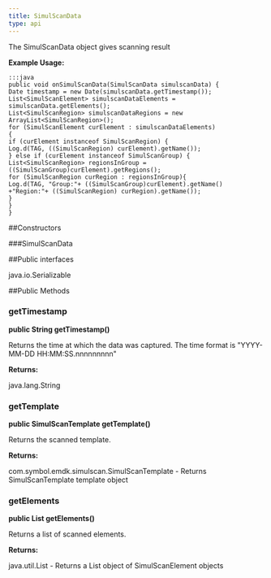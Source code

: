 ```yaml
---
title: SimulScanData
type: api
---
```



The SimulScanData object gives scanning result
 
 

**Example Usage:**
	
	:::java	
	public void onSimulScanData(SimulScanData simulscanData) {
	Date timestamp = new Date(simulscanData.getTimestamp());
	List<SimulScanElement> simulscanDataElements = simulscanData.getElements();
	List<SimulScanRegion> simulscanDataRegions = new ArrayList<SimulScanRegion>();
	for (SimulScanElement curElement : simulscanDataElements)
	{
	if (curElement instanceof SimulScanRegion) {
	Log.d(TAG, ((SimulScanRegion) curElement).getName());
	} else if (curElement instanceof SimulScanGroup) {
	List<SimulScanRegion> regionsInGroup = ((SimulScanGroup)curElement).getRegions();
	for (SimulScanRegion curRegion : regionsInGroup){
	Log.d(TAG, "Group:"+ ((SimulScanGroup)curElement).getName() +"Region:"+ ((SimulScanRegion) curRegion).getName());
	}
	}
	}


##Constructors

###SimulScanData



##Public interfaces

java.io.Serializable

##Public Methods

### getTimestamp

**public String getTimestamp()**

Returns the time at which the data was captured.
 The time format is "YYYY-MM-DD HH:MM:SS.nnnnnnnnn"

**Returns:**

java.lang.String

### getTemplate

**public SimulScanTemplate getTemplate()**

Returns the scanned template.

**Returns:**

com.symbol.emdk.simulscan.SimulScanTemplate - Returns SimulScanTemplate template object

### getElements

**public List getElements()**

Returns a list of scanned elements.

**Returns:**

java.util.List - Returns a List object of SimulScanElement objects

